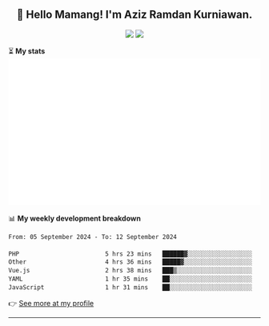 <h2 align="center">👋 Hello Mamang! I'm Aziz Ramdan Kurniawan.</h2>  
<p align="center">
  <img src="https://komarev.com/ghpvc/?username=azizramdan">
  <img src="https://wakatime.com/badge/user/90056fa0-4c31-4eca-954e-2a3ac05896f9.svg">
</p>
    
⏳ **My stats**  
![](https://raw.githubusercontent.com/azizramdan/github-stats/master/generated/overview.svg#gh-dark-mode-only)

📊 **My weekly development breakdown**
<!--START_SECTION:waka-->

```txt
From: 05 September 2024 - To: 12 September 2024

PHP                        5 hrs 23 mins   ██████▓░░░░░░░░░░░░░░░░░░   26.37 %
Other                      4 hrs 36 mins   █████▓░░░░░░░░░░░░░░░░░░░   22.53 %
Vue.js                     2 hrs 38 mins   ███▒░░░░░░░░░░░░░░░░░░░░░   12.96 %
YAML                       1 hr 35 mins    ██░░░░░░░░░░░░░░░░░░░░░░░   07.82 %
JavaScript                 1 hr 31 mins    ██░░░░░░░░░░░░░░░░░░░░░░░   07.49 %
```

<!--END_SECTION:waka-->
👉 [See more at my profile](https://wakatime.com/@azizramdan)
***
